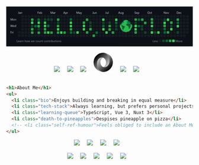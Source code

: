 <!-- Credits to Devicon (https://devicon.dev/) for icons used throughout! -->
<link rel="stylesheet" href="https://cdn.jsdelivr.net/gh/devicons/devicon@v2.15.1/devicon.min.css">

<!-- Custom "Hello, World!" Banner (Made with Canva) -->

![Hello, World! Banner](hello-world-banner-v2.png)

<!-- "Base"/HTML-related Stack: VS Code, Git, HTML, Markdown, JSON, Bash -->
<div align="center">
  <img width="50px" src="https://cdn.jsdelivr.net/gh/devicons/devicon/icons/vscode/vscode-original.svg">
  &nbsp; &nbsp;

  <img width="50px" src="https://cdn.jsdelivr.net/gh/devicons/devicon/icons/git/git-plain.svg">
  &nbsp; &nbsp;

  <img width="57px" src="https://cdn.jsdelivr.net/gh/devicons/devicon/icons/html5/html5-plain-wordmark.svg">
  &nbsp; &nbsp;

  <img width="52px" src="https://raw.githubusercontent.com/blogtheristo/blogtheristo/main/icon/json.png">
  &nbsp; &nbsp;

  <img width="59px" color="white" src="https://upload.wikimedia.org/wikipedia/commons/thumb/7/71/Antu_text-x-markdown.svg/1024px-Antu_text-x-markdown.svg.png">
  &nbsp; &nbsp;

  <img width="53px" src="https://cdn.jsdelivr.net/gh/devicons/devicon/icons/bash/bash-plain.svg">
  &nbsp; &nbsp;
</div>
<br>

```html
<h1>About Me</h1>
<ul>
  <li class="bio">Enjoys building and breaking in equal measure</li>
  <li class="tech-stack">Always learning, but prefers personal projects</li>
  <li class="learning-queue">TypeScript, Vue 3, Nuxt 3</li>
  <li class="death-to-pineapples">Despises pineapple on pizza</li>
  <!-- <li class="self-ref-humour">Feels obliged to include an About Me</li> -->
</ul>
```

<!-- "Styling"/CSS-related Stack: Draw.io, CSS, Sass, Vuetify -->
<div align="center">
  <img width="48px" src="https://www3.technologyevaluation.com/getattachment/830bde8d-2d8d-56ff-a20e-a3ad40f6139b/logo.png?source=tw2&ext=.png">
  &nbsp; &nbsp;

  <img width="55px" src="https://cdn.jsdelivr.net/gh/devicons/devicon/icons/css3/css3-plain-wordmark.svg">
  &nbsp; &nbsp;

  <img width="55px" src="https://cdn.jsdelivr.net/gh/devicons/devicon/icons/sass/sass-original.svg">
  &nbsp; &nbsp;

  <img width="52px" src="https://cdn.jsdelivr.net/gh/devicons/devicon/icons/vuetify/vuetify-original.svg">
  &nbsp; &nbsp;
</div>
<br>

<!-- Give specifics by adding "flavour"/"styling" to bland HTML info (above)
```css
* {
  font-family: Helvetica Neue, Helvetica, Arial, sans-serif;
  padding: 0;
  margin: 0;
}

h2 {
  font-size: 32px;
  font-weight: bold;
}

.tech-stack {
  display: flex !important;
  justify-content: center;
  align-items: center;
  flex-wrap: wrap-reverse;
}

.learning-queue {
  list-style: disc;
}

.death-to-pineapples {
  color: yellow;
  padding: 10px;
  border: 2px groove orange !important;
  border-radius: 5px;
}
```
-->

<!-- "Programming"/JavaScript-related Stack: C++, C#, Python, JavaScript -->
<div align="center">
  <img width="55px" src="https://cdn.jsdelivr.net/gh/devicons/devicon/icons/cplusplus/cplusplus-original.svg">
  &nbsp; &nbsp;

  <img width="55px" src="https://cdn.jsdelivr.net/gh/devicons/devicon/icons/csharp/csharp-original.svg">
  &nbsp; &nbsp;

  <img width="55px" src="https://cdn.jsdelivr.net/gh/devicons/devicon/icons/javascript/javascript-plain.svg">
  &nbsp; &nbsp;

  <img width="55px" src="https://cdn.jsdelivr.net/gh/devicons/devicon/icons/vuejs/vuejs-original.svg">
  &nbsp; &nbsp;

  <img width="55px" src="https://cdn.jsdelivr.net/gh/devicons/devicon/icons/python/python-original.svg">
  &nbsp; &nbsp;
</div>
<br>

<!-- Explain "functionality"/practicalities" of HTML and CSS info (above)
```js
const sections = [
  '.bio',
  '.tech-stack',
  '.learning-queue',
  '.death-to-pineapples',
];

sections.forEach(section => {
  const sectionElement = document.querySelector(section);
  sectionElement.addEventListener('mouseover', () => {
    sectionElement.style.backgroundColor = getBackgroundColour(section);
  });
});

function getBackgroundColour(section) {
  switch (section) {
    case '.bio':
      return 'green';
    case '.tech-stack':
      return 'darkblue';
    case '.learning-queue':
      return 'purple';
    case '.death-to-pineapples':
      return 'black';
  }
}
```
-->
<!-- Miscellaneous Stack: ??? -->
<div align="center">

</div>
<br>

<!-- Custom Contact Info Banner (Made with Canva) -->
<!-- <img src="contact-info-design.png" alt="Contact Info Banner"> -->

